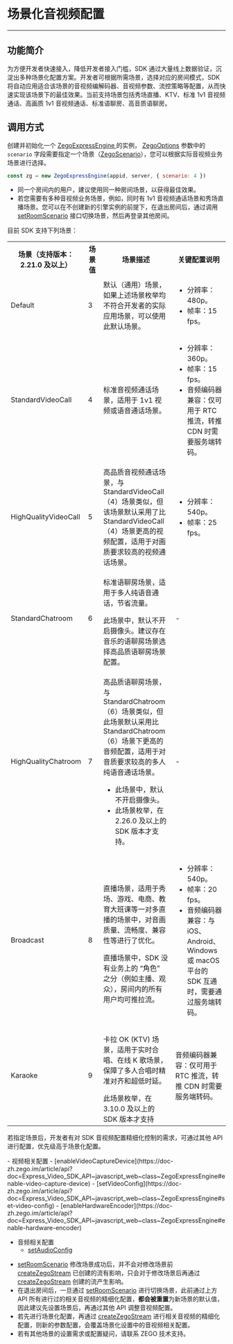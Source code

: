 # 场景化音视频配置

- - -

## 功能简介

为方便开发者快速接入，降低开发者接入门槛，SDK 通过大量线上数据验证，沉淀出多种场景化配置方案。开发者可根据所需场景，选择对应的房间模式，SDK 将自动应用适合该场景的音视频编解码器、音视频参数、流控策略等配置，从而快速实现该场景下的最佳效果。当前支持场景包括秀场直播、KTV、标准 1v1 音视频通话、高画质 1v1 音视频通话、标准语聊房、高音质语聊房。

## 调用方式

创建并初始化一个 [ZegoExpressEngine ](https://doc-zh.zego.im/article/api?doc=Express_Video_SDK_API~javascript_web~class~ZegoExpressEngine) 的实例， [ZegoOptions](https://doc-zh.zego.im/article/api?doc=Express_Video_SDK_API~javascript_web~interface~ZegoOptions) 参数中的 `scenario` 字段需要指定一个场景（[ZegoScenario](https://doc-zh.zego.im/article/api?doc=Express_Video_SDK_API~javascript_web~enum~ZegoScenario)），您可以根据实际音视频业务场景进行选择。

```js
const zg = new ZegoExpressEngine(appid, server, { scenario: 4 })
```

<Warning title="注意">

- 同一个房间内的用户，建议使用同一种房间场景，以获得最佳效果。
- 若您需要有多种音视频业务场景，例如，同时有 1v1 音视频通话场景和秀场直播场景。您可以在不创建新的引擎实例的前提下，在退出房间后，通过调用 [setRoomScenario](https://doc-zh.zego.im/article/api?doc=Express_Video_SDK_API~javascript_web~class~ZegoExpressEngine#set-room-scenario) 接口切换场景，然后再登录其他房间。

</Warning>



目前 SDK 支持下列场景：

<table>
  <colgroup>
    <col width="20%"/>
    <col width="10%"/>
    <col width="40%"/>
    <col width="30%"/>
  </colgroup>
<tbody>
<tr>
<th>场景（支持版本：2.21.0 及以上）</th>
<th>场景值</th>
<th>场景描述</th>
<th>关键配置说明</th>
</tr>
<tr>
<td>Default</td>
<td>3</td>
<td>默认（通用）场景，如果上述场景枚举均不符合开发者的实际应用场景，可以使用此默认场景。</td>
<td><ul><li>分辨率：480p。</li><li>帧率：15 fps。</li></ul></td>
</tr>
<tr>
<td>StandardVideoCall</td>
<td>4</td>
<td>标准音视频通话场景，适用于 1v1 视频或语音通话场景。</td>
<td><ul><li>分辨率：360p。</li><li>帧率：15 fps。</li><li>音频编码器兼容：仅可用于 RTC 推流，转推 CDN 时需要服务端转码。</li></ul></td>
</tr>
<tr>
<td>HighQualityVideoCall</td>
<td>5</td>
<td>高品质音视频通话场景，与 StandardVideoCall（4）场景类似，但该场景默认采用了比 StandardVideoCall（4）场景更高的视频配置，适用于对画质要求较高的视频通话场景。</td>
<td><ul><li>分辨率：540p。</li><li>帧率：25 fps。</li></ul></td>
</tr>
<tr>
<td>StandardChatroom</td>
<td>6</td>
<td><p>标准语聊房场景，适用于多人纯语音通话，节省流量。</p><Warning title="注意">此场景中，默认不开启摄像头。建议存在音乐的语聊房场景选择高品质语聊房场景配置。</Warning></td>
<td>-</td>
</tr>
<tr>
<td>HighQualityChatroom</td>
<td>7</td>
<td><p>高品质语聊房场景，与 StandardChatroom（6）场景类似，但此场景默认采用比 StandardChatroom（6）场景下更高的音频配置，适用于对音质要求较高的多人纯语音通话场景。</p><Warning title="注意"><ul><li>此场景中，默认不开启摄像头。</li><li>此场景枚举，在 2.26.0 及以上的 SDK 版本才支持。</li></ul></Warning></td>
<td>-</td>
</tr>
<tr>
<td>Broadcast</td>
<td>8</td>
<td><p>直播场景，适用于秀场、游戏、电商、教育大班课等一对多直播的场景中，对音画质量、流畅度、兼容性等进行了优化。</p><Warning title="注意">直播场景中，SDK 没有业务上的 “角色” 之分（例如主播、观众），房间内的所有用户均可推拉流。</Warning></td>
<td><ul><li>分辨率：540p。</li><li>帧率：20 fps。</li><li>音频编码器兼容：与 iOS、Android、Windows 或 macOS 平台的 SDK 互通时，需要通过服务端转码。</li></ul></td>
</tr>
<tr>
<td>Karaoke</td>
<td>9</td>
<td><p>卡拉 OK (KTV) 场景，适用于实时合唱、在线 K 歌场景，保障了多人合唱时精准对齐和超低时延。</p> <Warning title="注意">此场景枚举，在 3.10.0 及以上的 SDK 版本才支持</Warning></td>
<td>音频编码器兼容：仅可用于 RTC 推流，转推 CDN 时需要服务端转码。</td>
</tr>
</tbody>
</table>

若指定场景后，开发者有对 SDK 音视频配置精细化控制的需求，可通过其他 API 进行配置，优先级高于场景化配置。

<Accordion title="可进行精细化配置的 API 接口" defaultOpen="false">
- 视频相关配置
  - [enableVideoCaptureDevice](https://doc-zh.zego.im/article/api?doc=Express_Video_SDK_API~javascript_web~class~ZegoExpressEngine#enable-video-capture-device)
  - [setVideoConfig](https://doc-zh.zego.im/article/api?doc=Express_Video_SDK_API~javascript_web~class~ZegoExpressEngine#set-video-config)
  - [enableHardwareEncoder](https://doc-zh.zego.im/article/api?doc=Express_Video_SDK_API~javascript_web~class~ZegoExpressEngine#enable-hardware-encoder)

- 音频相关配置
  - [setAudioConfig](https://doc-zh.zego.im/article/api?doc=Express_Video_SDK_API~javascript_web~class~ZegoExpressEngine#set-audio-config)
</Accordion>

<Warning title="注意">


- [setRoomScenario](https://doc-zh.zego.im/article/api?doc=Express_Video_SDK_API~javascript_web~class~ZegoExpressEngine#set-room-scenario) 修改场景成功后，并不会对修改场景前 [createZegoStream](https://doc-zh.zego.im/article/api?doc=Express_Video_SDK_API~javascript_web~class~ZegoExpressEngine#create-zego-stream) 已创建的流有影响，只会对于修改场景后再通过 [createZegoStream](https://doc-zh.zego.im/article/api?doc=Express_Video_SDK_API~javascript_web~class~ZegoExpressEngine#create-zego-stream) 创建的流产生影响。
- 在退出房间后，一旦通过 [setRoomScenario](https://doc-zh.zego.im/article/api?doc=Express_Video_SDK_API~javascript_web~class~ZegoExpressEngine#set-room-scenario) 进行切换场景，此前通过上方 API 所有进行过的相关音视频的精细化配置，**都会被重置**为新场景的默认值，因此建议先设置场景后，再通过其他 API 调整音视频配置。
- 若先进行场景化配置，再通过 [createZegoStream](https://doc-zh.zego.im/article/api?doc=Express_Video_SDK_API~javascript_web~class~ZegoExpressEngine#create-zego-stream) 进行相关音视频的精细化配置，则新的参数配置，会覆盖场景化设置中的音视频相关配置。
- 若有其他场景的设置需求或配置疑问，请联系 ZEGO 技术支持。


</Warning>


